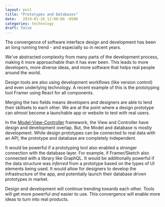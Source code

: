 ```yaml
---
layout: post
title: "Prototypes and Databases"
date:   2019-01-26 12:00:00 -0500
categories: technology
draft: false
---
```


The convergence of software interface design and development has been an long running trend - and especially so in recent years.

We've abstracted complexity from many parts of the development process, making it more approachable than it has ever been. This leads to more developers, more diverse ideas, and more software that helps real people around the world.

Design tools are also using development workflows (like version control) and even underlying technology. A recent example of this is the prototyping tool Framer using React for all components.

Merging the two fields means developers and designers are able to lend their skillsets to each other. We are at the point where a design prototype can _almost_ become a launchable app or website to test with real users.

In the [Model-View-Controller](https://en.wikipedia.org/wiki/Model%E2%80%93view%E2%80%93controller) framework, the View and Controller have design and development overlap. But, the Model and database is mostly development. While design prototypes can be connected to real data with an API, the prototype and database are completely independent. 

It would be powerful if a prototyping tool also enabled a stronger connection with the database layer. For example, if Framer/Sketch also connected with a library like GraphQL. It would be additionally powerful if the data structure was _inferred_ from a prototype based on the types of UI elements being used. It would allow for designers to develop the infrastructure of the app, and potentially launch their database driven prototypes in market. 

Design and development will continue trending towards each other. Tools will get more powerful _and_ easier to use. This convergence will enable more ideas to turn into real products.